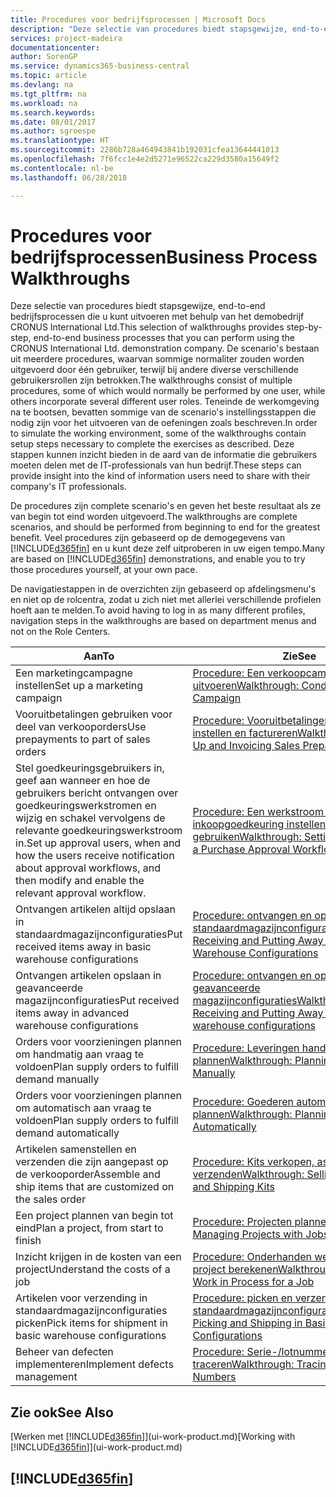```yaml
---
title: Procedures voor bedrijfsprocessen | Microsoft Docs
description: "Deze selectie van procedures biedt stapsgewijze, end-to-end bedrijfsprocessen die u kunt uitvoeren met behulp van het demobedrijf CRONUS International Ltd. De scenario's bestaan uit meerdere procedures, waarvan sommige normaliter zouden worden uitgevoerd door één gebruiker, terwijl bij andere diverse verschillende gebruikersrollen zijn betrokken. Teneinde de werkomgeving na te bootsen, bevatten sommige van de scenario's instellingsstappen die nodig zijn voor het uitvoeren van de oefeningen zoals beschreven. Deze stappen kunnen inzicht bieden in de aard van de informatie die gebruikers moeten delen met de IT-professionals van hun bedrijf."
services: project-madeira
documentationcenter: 
author: SorenGP
ms.service: dynamics365-business-central
ms.topic: article
ms.devlang: na
ms.tgt_pltfrm: na
ms.workload: na
ms.search.keywords: 
ms.date: 08/01/2017
ms.author: sgroespe
ms.translationtype: HT
ms.sourcegitcommit: 2286b728a464943841b192031cfea13644441013
ms.openlocfilehash: 7f6fcc1e4e2d5271e96522ca229d3580a15649f2
ms.contentlocale: nl-be
ms.lasthandoff: 06/28/2018

---
```

# <a name="business-process-walkthroughs"></a><span data-ttu-id="b0358-106">Procedures voor bedrijfsprocessen</span><span class="sxs-lookup"><span data-stu-id="b0358-106">Business Process Walkthroughs</span></span>
<span data-ttu-id="b0358-107">Deze selectie van procedures biedt stapsgewijze, end-to-end bedrijfsprocessen die u kunt uitvoeren met behulp van het demobedrijf CRONUS International Ltd.</span><span class="sxs-lookup"><span data-stu-id="b0358-107">This selection of walkthroughs provides step-by-step, end-to-end business processes that you can perform using the CRONUS International Ltd. demonstration company.</span></span> <span data-ttu-id="b0358-108">De scenario's bestaan uit meerdere procedures, waarvan sommige normaliter zouden worden uitgevoerd door één gebruiker, terwijl bij andere diverse verschillende gebruikersrollen zijn betrokken.</span><span class="sxs-lookup"><span data-stu-id="b0358-108">The walkthroughs consist of multiple procedures, some of which would normally be performed by one user, while others incorporate several different user roles.</span></span> <span data-ttu-id="b0358-109">Teneinde de werkomgeving na te bootsen, bevatten sommige van de scenario's instellingsstappen die nodig zijn voor het uitvoeren van de oefeningen zoals beschreven.</span><span class="sxs-lookup"><span data-stu-id="b0358-109">In order to simulate the working environment, some of the walkthroughs contain setup steps necessary to complete the exercises as described.</span></span> <span data-ttu-id="b0358-110">Deze stappen kunnen inzicht bieden in de aard van de informatie die gebruikers moeten delen met de IT-professionals van hun bedrijf.</span><span class="sxs-lookup"><span data-stu-id="b0358-110">These steps can provide insight into the kind of information users need to share with their company's IT professionals.</span></span>  

 <span data-ttu-id="b0358-111">De procedures zijn complete scenario's en geven het beste resultaat als ze van begin tot eind worden uitgevoerd.</span><span class="sxs-lookup"><span data-stu-id="b0358-111">The walkthroughs are complete scenarios, and should be performed from beginning to end for the greatest benefit.</span></span> <span data-ttu-id="b0358-112">Veel procedures zijn gebaseerd op de demogegevens van [!INCLUDE[d365fin](includes/d365fin_md.md)] en u kunt deze zelf uitproberen in uw eigen tempo.</span><span class="sxs-lookup"><span data-stu-id="b0358-112">Many are based on [!INCLUDE[d365fin](includes/d365fin_md.md)] demonstrations, and enable you to try those procedures yourself, at your own pace.</span></span>  

 <span data-ttu-id="b0358-113">De navigatiestappen in de overzichten zijn gebaseerd op afdelingsmenu's en niet op de rolcentra, zodat u zich niet met allerlei verschillende profielen hoeft aan te melden.</span><span class="sxs-lookup"><span data-stu-id="b0358-113">To avoid having to log in as many different profiles, navigation steps in the walkthroughs are based on department menus and not on the Role Centers.</span></span>  

|<span data-ttu-id="b0358-114">Aan</span><span class="sxs-lookup"><span data-stu-id="b0358-114">To</span></span>|<span data-ttu-id="b0358-115">Zie</span><span class="sxs-lookup"><span data-stu-id="b0358-115">See</span></span>|  
|--------|---------|  
|<span data-ttu-id="b0358-116">Een marketingcampagne instellen</span><span class="sxs-lookup"><span data-stu-id="b0358-116">Set up a marketing campaign</span></span>|[<span data-ttu-id="b0358-117">Procedure: Een verkoopcampagne uitvoeren</span><span class="sxs-lookup"><span data-stu-id="b0358-117">Walkthrough: Conducting a Sales Campaign</span></span>](walkthrough-conducting-a-sales-campaign.md)|  
|<span data-ttu-id="b0358-118">Vooruitbetalingen gebruiken voor deel van verkooporders</span><span class="sxs-lookup"><span data-stu-id="b0358-118">Use prepayments to part of sales orders</span></span>|[<span data-ttu-id="b0358-119">Procedure: Vooruitbetalingen verkoop instellen en factureren</span><span class="sxs-lookup"><span data-stu-id="b0358-119">Walkthrough: Setting Up and Invoicing Sales Prepayments</span></span>](walkthrough-setting-up-and-invoicing-sales-prepayments.md)|  
|<span data-ttu-id="b0358-120">Stel goedkeuringsgebruikers in, geef aan wanneer en hoe de gebruikers bericht ontvangen over goedkeuringswerkstromen en wijzig en schakel vervolgens de relevante goedkeuringswerkstroom in.</span><span class="sxs-lookup"><span data-stu-id="b0358-120">Set up approval users, when and how the users receive notification about approval workflows, and then modify and enable the relevant approval workflow.</span></span>|[<span data-ttu-id="b0358-121">Procedure: Een werkstroom voor inkoopgoedkeuring instellen en gebruiken</span><span class="sxs-lookup"><span data-stu-id="b0358-121">Walkthrough: Setting Up and Using a Purchase Approval Workflow</span></span>](walkthrough-setting-up-and-using-a-purchase-approval-workflow.md)|  
|<span data-ttu-id="b0358-122">Ontvangen artikelen altijd opslaan in standaardmagazijnconfiguraties</span><span class="sxs-lookup"><span data-stu-id="b0358-122">Put received items away in basic warehouse configurations</span></span>|[<span data-ttu-id="b0358-123">Procedure: ontvangen en opslaan in standaardmagazijnconfiguraties</span><span class="sxs-lookup"><span data-stu-id="b0358-123">Walkthrough: Receiving and Putting Away in Basic Warehouse Configurations</span></span>](walkthrough-receiving-and-putting-away-in-basic-warehousing.md)|  
|<span data-ttu-id="b0358-124">Ontvangen artikelen opslaan in geavanceerde magazijnconfiguraties</span><span class="sxs-lookup"><span data-stu-id="b0358-124">Put received items away in advanced warehouse configurations</span></span>|[<span data-ttu-id="b0358-125">Procedure: ontvangen en opslaan in geavanceerde magazijnconfiguraties</span><span class="sxs-lookup"><span data-stu-id="b0358-125">Walkthrough: Receiving and Putting Away in advanced warehouse configurations</span></span>](walkthrough-receiving-and-putting-away-in-advanced-warehousing.md)|  
|<span data-ttu-id="b0358-126">Orders voor voorzieningen plannen om handmatig aan vraag te voldoen</span><span class="sxs-lookup"><span data-stu-id="b0358-126">Plan supply orders to fulfill demand manually</span></span>|[<span data-ttu-id="b0358-127">Procedure: Leveringen handmatig plannen</span><span class="sxs-lookup"><span data-stu-id="b0358-127">Walkthrough: Planning Supplies Manually</span></span>](walkthrough-planning-supplies-manually.md)|  
|<span data-ttu-id="b0358-128">Orders voor voorzieningen plannen om automatisch aan vraag te voldoen</span><span class="sxs-lookup"><span data-stu-id="b0358-128">Plan supply orders to fulfill demand automatically</span></span>|[<span data-ttu-id="b0358-129">Procedure: Goederen automatisch plannen</span><span class="sxs-lookup"><span data-stu-id="b0358-129">Walkthrough: Planning Supplies Automatically</span></span>](walkthrough-planning-supplies-automatically.md)|  
|<span data-ttu-id="b0358-130">Artikelen samenstellen en verzenden die zijn aangepast op de verkooporder</span><span class="sxs-lookup"><span data-stu-id="b0358-130">Assemble and ship items that are customized on the sales order</span></span>|[<span data-ttu-id="b0358-131">Procedure: Kits verkopen, assembleren en verzenden</span><span class="sxs-lookup"><span data-stu-id="b0358-131">Walkthrough: Selling, Assembling, and Shipping Kits</span></span>](walkthrough-selling-assembling-and-shipping-kits.md)|  
|<span data-ttu-id="b0358-132">Een project plannen van begin tot eind</span><span class="sxs-lookup"><span data-stu-id="b0358-132">Plan a project, from start to finish</span></span>|[<span data-ttu-id="b0358-133">Procedure: Projecten plannen</span><span class="sxs-lookup"><span data-stu-id="b0358-133">Walkthrough: Managing Projects with Jobs</span></span>](walkthrough-managing-projects-with-jobs.md)|  
|<span data-ttu-id="b0358-134">Inzicht krijgen in de kosten van een project</span><span class="sxs-lookup"><span data-stu-id="b0358-134">Understand the costs of a job</span></span>|[<span data-ttu-id="b0358-135">Procedure: Onderhanden werk voor een project berekenen</span><span class="sxs-lookup"><span data-stu-id="b0358-135">Walkthrough: Calculating Work in Process for a Job</span></span>](walkthrough-calculating-work-in-process-for-a-job.md)|  
|<span data-ttu-id="b0358-136">Artikelen voor verzending in standaardmagazijnconfiguraties picken</span><span class="sxs-lookup"><span data-stu-id="b0358-136">Pick items for shipment in basic warehouse configurations</span></span>|[<span data-ttu-id="b0358-137">Procedure: picken en verzenden in standaardmagazijnconfiguraties</span><span class="sxs-lookup"><span data-stu-id="b0358-137">Walkthrough: Picking and Shipping in Basic Warehouse Configurations</span></span>](walkthrough-picking-and-shipping-in-basic-warehousing.md)|  
|<span data-ttu-id="b0358-138">Beheer van defecten implementeren</span><span class="sxs-lookup"><span data-stu-id="b0358-138">Implement defects management</span></span>|[<span data-ttu-id="b0358-139">Procedure: Serie-/lotnummers traceren</span><span class="sxs-lookup"><span data-stu-id="b0358-139">Walkthrough: Tracing Serial-Lot Numbers</span></span>](walkthrough-tracing-serial-lot-numbers.md)|  

## <a name="see-also"></a><span data-ttu-id="b0358-140">Zie ook</span><span class="sxs-lookup"><span data-stu-id="b0358-140">See Also</span></span>
<span data-ttu-id="b0358-141">[Werken met [!INCLUDE[d365fin](includes/d365fin_md.md)]](ui-work-product.md)</span><span class="sxs-lookup"><span data-stu-id="b0358-141">[Working with [!INCLUDE[d365fin](includes/d365fin_md.md)]](ui-work-product.md)</span></span>  

## [!INCLUDE[d365fin](includes/free_trial_md.md)]  
 

